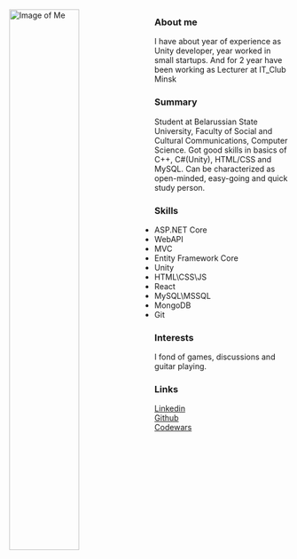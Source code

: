 <img src="https://pp.userapi.com/c622720/v622720349/4ecc1/8lyuMepX6rc.jpg" alt="Image of Me" width="50%" height="50%" align="left" style="margin-right: 2%; margin-bottom: 2%;margin-top: 2%;">

### About me
I have about year of experience as Unity developer, year worked in small startups. And for 2 year have been working as Lecturer at IT_Club Minsk


### Summary
Student at Belarussian State University, Faculty of Social and Cultural Communications, Computer Science. Got good skills in basics of C++, C#(Unity), HTML/CSS and MySQL. Can be characterized as open-minded, easy-going and quick study person. 


### Skills
- ASP.NET Core
- WebAPI
- MVC
- Entity Framework Core
- Unity
- HTML\CSS\JS
- React
- MySQL\MSSQL
- MongoDB
- Git


### Interests
I fond of games, discussions and guitar playing.


### Links
[Linkedin](https://www.linkedin.com/in/seltenes/) <br>
[Github](https://github.com/zagamant) <br>
[Codewars](https://www.codewars.com/users/zagamant) <br>
